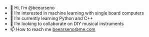 - 👋 Hi, I’m @beearseno
- 👀 I’m interested in machine learning with single board computers
- 🌱 I’m currently learning Python and C++
- 💞️ I’m looking to collaborate on DIY musical instruments
- 📫 How to reach me beearseno@me.com

<!---
beearseno/beearseno is a ✨ special ✨ repository because its `README.md` (this file) appears on your GitHub profile.
You can click the Preview link to take a look at your changes.


